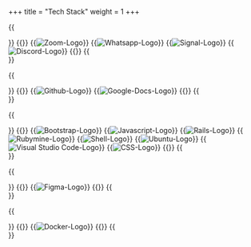 +++
title = "Tech Stack"
weight = 1
+++

{{<section title="Communication">}}
{{<gallery>}}
{{<image src="zoom-logo.jpg" alt="Zoom-Logo" caption="Zoom">}}
{{<image src="whatsapp-logo.jpg" alt="Whatsapp-Logo" caption="Whatsapp">}}
{{<image src="signal-logo.png" alt="Signal-Logo" caption="Signal">}}
{{<image src="discord-logo.jpg" alt="Discord-Logo" caption="Discord">}}
{{</gallery>}}
{{</section>}}

{{<section title="Organization">}}
{{<gallery>}}
{{<image src="github-logo.png" alt="Github-Logo" caption="Github">}}
{{<image src="google-docs-logo.jpg" alt="Google-Docs-Logo" caption="Google-Docs">}}
{{</gallery>}}
{{</section>}}

{{<section title="Programming">}}
{{<gallery>}}
{{<image src="bootstrap-logo.png" alt="Bootstrap-Logo" caption="Bootstrap">}}
{{<image src="js-logo.png" alt="Javascript-Logo" caption="Javascript">}}
{{<image src="rails-logo.png" alt="Rails-Logo" caption="Ruby on Rails">}}
{{<image src="rubymine-logo.jpg" alt="Rubymine-Logo" caption="Rubymine">}}
{{<image src="shell-logo.png" alt="Shell-Logo" caption="Shell">}}
{{<image src="ubuntu-logo.jpg" alt="Ubuntu-Logo" caption="Ubuntu">}}
{{<image src="vsc-logo.jpg" alt="Visual Studio Code-Logo" caption="Visual Studio Code">}}
{{<image src="css-logo.png" alt="CSS-Logo" caption="CSS">}}
{{</gallery>}}
{{</section>}}

{{<section title="Design">}}
{{<gallery>}}
{{<image src="figma-logo.png" alt="Figma-Logo" caption="Figma">}}
{{</gallery>}}
{{</section>}}

{{<section title="Utility">}}
{{<gallery>}}
{{<image src="docker-logo.png" alt="Docker-Logo" caption="Docker">}}
{{</gallery>}}
{{</section>}}